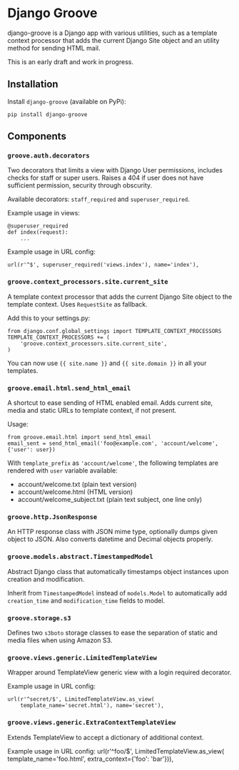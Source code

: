 # Django Groove

django-groove is a Django app with various utilities, such as a template
context processor that adds the current Django Site object and an utility
method for sending HTML mail.

This is an early draft and work in progress.


## Installation

Install `django-groove` (available on PyPi):

	pip install django-groove


## Components

### `groove.auth.decorators`

Two decorators that limits a view with Django User permissions, includes checks
for staff or super users. Raises a 404 if user does not have sufficient
permission, security through obscurity.

Available decorators: `staff_required` and `superuser_required`.

Example usage in views:

    @superuser_required
    def index(request):
        ...

Example usage in URL config:

    url(r'^$', superuser_required('views.index'), name='index'),


### `groove.context_processors.site.current_site`

A template context processor that adds the current Django Site object to the
template context. Uses `RequestSite` as fallback.

Add this to your settings.py:

    from django.conf.global_settings import TEMPLATE_CONTEXT_PROCESSORS
    TEMPLATE_CONTEXT_PROCESSORS += (
        'groove.context_processors.site.current_site',
    )

You can now use `{{ site.name }}` and `{{ site.domain }}` in all your templates.


### `groove.email.html.send_html_email`

A shortcut to ease sending of HTML enabled email. Adds current site, media and
static URLs to template context, if not present.

Usage:

    from groove.email.html import send_html_email
    email_sent = send_html_email('foo@example.com', 'account/welcome', {'user': user})

With `template_prefix` as `'account/welcome'`, the following templates
are rendered with `user` variable available:
* account/welcome.txt (plain text version)
* account/welcome.html (HTML version)
* account/welcome_subject.txt (plain text subject, one line only)


### `groove.http.JsonResponse`

An HTTP response class with JSON mime type, optionally dumps given object
to JSON. Also converts datetime and Decimal objects properly.


### `groove.models.abstract.TimestampedModel`

Abstract Django class that automatically timestamps object instances upon
creation and modification.

Inherit from `TimestampedModel` instead of `models.Model` to automatically add
`creation_time` and `modification_time` fields to model.


### `groove.storage.s3`

Defines two `s3boto` storage classes to ease the separation of static and
media files when using Amazon S3.


### `groove.views.generic.LimitedTemplateView`

Wrapper around TemplateView generic view with a login required decorator.

Example usage in URL config:

    url(r'^secret/$', LimitedTemplateView.as_view(
		template_name='secret.html'), name='secret'),


### `groove.views.generic.ExtraContextTemplateView`

Extends TemplateView to accept a dictionary of additional context.

Example usage in URL config:
	url(r'^foo/$', LimitedTemplateView.as_view(
		template_name='foo.html', extra_context={'foo': 'bar'})),
